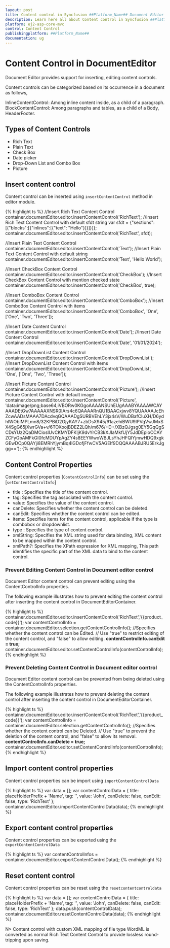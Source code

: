 ```yaml
---
layout: post
title: Content control in Syncfusion ##Platform_Name## Document Editor Component 
description: Learn here all about Content control in Syncfusion ##Platform_Name## Document Editor component of Syncfusion Essential JS 2 and more.
platform: ej2-asp-core-mvc
control: Content Control
publishingplatform: ##Platform_Name##
documentation: ug
---
```



# Content Control in DocumentEditor

Document Editor provides support for inserting, editing content controls.

Content controls can be categorized based on its occurrence in a document as follows,

InlineContentControl: Among inline content inside, as a child of a paragraph. BlockContentControl: Among paragraphs and tables, as a child of a Body, HeaderFooter.

## Types of Content Controls

* Rich Text
* Plain Text
* Check Box
* Date picker
* Drop-Down List and Combo Box
* Picture

## Insert content control

Content control can be inserted using `insertContentControl` method in editor module.

{% highlight ts %}
//Insert Rich Text Content Control
container.documentEditor.editor.insertContentControl('RichText');
//Insert Rich Text Content Control with default sfdt string
var sfdt = {"sections":[{"blocks":[{"inlines":[{"text": "Hello"}]}]}]};
container.documentEditor.editor.insertContentControl('RichText', sfdt);

//Insert Plain Text Content Control
container.documentEditor.editor.insertContentControl('Text');
//Insert Plain Text Content Control with default string
container.documentEditor.editor.insertContentControl('Text', 'Hello World');

//Insert CheckBox Content Control
container.documentEditor.editor.insertContentControl('CheckBox');
//Insert CheckBox Content Control with mention checked state
container.documentEditor.editor.insertContentControl('CheckBox', true);

//Insert ComboBox Content Control
container.documentEditor.editor.insertContentControl('ComboBox');
//Insert ComboBox Content Control with items
container.documentEditor.editor.insertContentControl('ComboBox', 'One', ['One', 'Two', 'Three']);

//Insert Date Content Control
container.documentEditor.editor.insertContentControl('Date');
//Insert Date Content Control
container.documentEditor.editor.insertContentControl('Date', '01/01/2024');

//Insert DropDownList Content Control
container.documentEditor.editor.insertContentControl('DropDownList');
//Insert DropDownList Content Control with items
container.documentEditor.editor.insertContentControl('DropDownList', 'One', ['One', 'Two', 'Three']);

//Insert Picture Content Control
container.documentEditor.editor.insertContentControl('Picture');
//Insert Picture Content Control with default image
container.documentEditor.editor.insertContentControl('Picture', 'data:image/png;base64,iVBORw0KGgoAAAANSUhEUgAAABYAAAAWCAYAAADEtGw7AAAAAXNSR0IArs4c6QAAAARnQU1BAACxjwv8YQUAAAAJcEhZcwAADsMAAA7DAcdvqGQAAADgSURBVEhLY3jx4sV/WuDBafCluXH/D6ydhlWObIMPLmn8/32KPBiD2OjyKAY7+zbDsX945/91azehiBWU9IPVgVwJMxSX4SgG65jXwrGVa+v/6TOXoojBDEZ2LQh/m676/+D+/XBzQJgsg0EY5GqQgSCDsYUz2QaDMCiosIUvCKMYDFKIjK9dvYrCB3kXJIaMkfUjY5JdDEpioCCAYZCFyGbAMFkGI0fcMDUYpAgZY4s8EEYWwxWBJLsYhJHFQIYjmwHDQ9xgkGEwDCp0QAYji8EMRhYjymBq4lGDofjFfwCV5AGEIf9DQQAAAABJRU5ErkJggg==');
{% endhighlight %}

## Content Control Properties

Content control properties [`ContentControlInfo`] can be set using the [`setContentControlInfo`] 

* title : Specifies the title of the content control.
* tag: Specifies the tag associated with the content control.
* value: Specifies the value of the content control.
* canDelete: Specifies whether the content control can be deleted.
* canEdit: Specifies whether the content control can be edited.
* items: Specifies items for the content control, applicable if the type is combobox or dropdownlist.
* type : Specifies the type of content control.
* xmlString: Specifies the XML string used for data binding, XML content to be mapped within the content control.
* xmlPath?: Specifies the XPath expression for XML mapping, This path identifies the specific part of the XML data to bind to the content control.

### Prevent Editing Content Control in Document editor control

Document Editor content control can prevent editing using the ContentControlInfo properties.

The following example illustrates how to prevent editing the content control after inserting the content control in DocumentEditorContainer.

{% highlight ts %}
container.documentEditor.editor.insertContentControl('RichText','{{product_code}}');
var contentControlInfo = container.documentEditor.selection.getContentControlInfo();
//Specifies whether the content control can be Edited.
// Use "true" to restrict editing of the content control, and "false" to allow editing.
**contentControlInfo.canEdit = true;**
container.documentEditor.editor.setContentControlInfo(contentControlInfo);
{% endhighlight %}

### Prevent Deleting Content Control in Document editor control

Document Editor content control can be prevented from being deleted using the ContentControlInfo properties.

The following example illustrates how to prevent deleting the content control after inserting the content control in DocumentEditorContainer.

{% highlight ts %}
container.documentEditor.editor.insertContentControl('RichText','{{product_code}}');
var contentControlInfo = container.documentEditor.selection.getContentControlInfo();
//Specifies whether the content control can be Deleted.
// Use "true" to prevent the deletion of the content control, and "false" to allow its removal.
**contentControlInfo.canDelete = true;**
container.documentEditor.editor.setContentControlInfo(contentControlInfo);
{% endhighlight %}

## Import content control properties

Content control properties can be import using `importContentControlData`

{% highlight ts %}
var data = [];
var contentControlData = { title: placeHolderPrefix + 'Name', tag: '', value: 'John', canDelete: false, canEdit: false, type: 'RichText' };
container.documentEditor.importContentControlData(data);
{% endhighlight %}

## Export content control properties

Content control properties can be exported using the `exportContentControlData`

{% highlight ts %}
var contentControlInfos = container.documentEditor.exportContentControlData();
{% endhighlight %}

## Reset content control

Content control properties can be reset using the `resetcontentcontroldata`

{% highlight ts %}
var data = [];
var contentControlData = { title: placeHolderPrefix + 'Name', tag: '', value: 'John', canDelete: false, canEdit: false, type: 'RichText' };
data.push(contentControlData);
container.documentEditor.resetContentControlData(data);
{% endhighlight %}

N> Content control with custom XML mapping of file type WordML is converted as normal Rich Text Content Control to provide lossless round-tripping upon saving.
